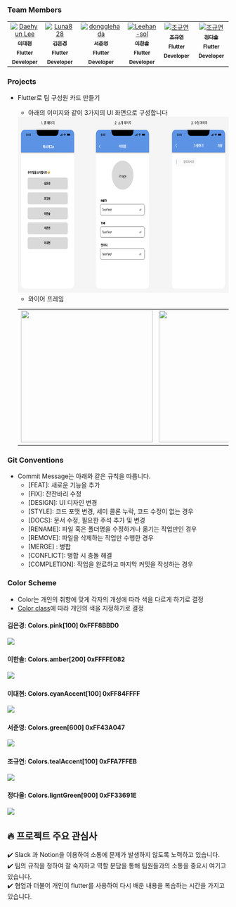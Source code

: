 ### Team Members
<table>
  <tbody>
    <tr>
      <td align="center" valign="top" width="14.28%">
        <a href="https://github.com/hidaehyunlee">
        <img src="https://avatars.githubusercontent.com/u/37580034?v=4" width="100px;" alt="Daehyun Lee"/>
        <br />
          <sub>
            <b>이대현</b>
          </sub>
        </a>
        <br />
        <sub>
            <b>Flutter Developer</b>
        </sub>
        <br />
     </td>
     <td align="center" valign="top" width="14.28%">
       <a href="https://github.com/Luna828">
       <img src="https://avatars.githubusercontent.com/u/93186591?v=4" width="100px;" alt="Luna828"/>
       <br />
         <sub>
           <b>김은경</b>
         </sub>
       </a>
       <br />
       <sub>
           <b>Flutter Developer</b>
       </sub>
       <br />
     </td>
     <td align="center" valign="top" width="14.28%">
       <a href="https://github.com/dongglehada">
       <img src="https://avatars.githubusercontent.com/u/112812473?v=4" width="100px;" alt="dongglehada"/>
       <br />
         <sub>
           <b>서준영</b>
         </sub>
       </a>
       <br />
       <sub>
           <b>Flutter Developer</b>
       </sub>
       <br />
    </td>
      <td align="center" valign="top" width="14.28%">
       <a href="https://github.com/Leehan-sol">
       <img src="https://avatars.githubusercontent.com/u/139109343?v=4" width="100px;" alt="Leehan-sol"/>
       <br />
         <sub>
           <b>이한솔</b>
         </sub>
       </a>
       <br />
       <sub>
           <b>Flutter Developer</b>
       </sub>
       <br />
    </td>
      <td align="center" valign="top" width="14.28%">
       <a href="https://github.com/Alpaca38">
       <img src="https://avatars.githubusercontent.com/u/137505484?v=4" width="100px;" alt="조규연"/>
       <br />
         <sub>
           <b>조규연</b>
         </sub>
       </a>
       <br />
       <sub>
           <b>Flutter Developer</b>
       </sub>
       <br />
    </td>
    <td align="center" valign="top" width="14.28%">
       <a href="https://github.com/jamie615">
       <img src="https://avatars.githubusercontent.com/u/60419257?v=4" width="100px;" alt="조규연"/>
       <br />
         <sub>
           <b>정다솔</b>
         </sub>
       </a>
       <br />
       <sub>
           <b>Flutter Developer</b>
       </sub>
       <br />
    </td>
      </tbody>
  </table>

### Projects
- Flutter로 팀 구성원 카드 만들기
    - 아래의 이미지와 같이 3가지의 UI 화면으로 구성합니다 <br> 
    <img src="/images/image.png" width="1000" height="400" />
    
    - 와이어 프레임
    <table>
      <tr>
        <td><img src="/images/IMG_5383" width="300" height="300" /></td>
        <td><img src="/images/IMG_5384" width="300" height="300"/></td>
        <td><img src="/images/IMG_5385" width="300" height="300"/></td>
      <tr>
    </table>


### Git Conventions
- Commit Message는 아래와 같은 규칙을 따릅니다.
    * [FEAT]: 새로운 기능을 추가
    * [FIX]: 잔잔바리 수정
    * [DESIGN]: UI 디자인 변경
    * [STYLE]: 코드 포맷 변경, 세미 콜론 누락, 코드 수정이 없는 경우
    * [DOCS]: 문서 수정, 필요한 주석 추가 및 변경
    * [RENAME]: 파일 혹은 폴더명을 수정하거나 옮기는 작업만인 경우
    * [REMOVE]: 파일을 삭제하는 작업만 수행한 경우
    * [MERGE] : 병합
    * [CONFLICT]: 병합 시 충돌 해결
    * [COMPLETION]: 작업을 완료하고 마지막 커밋을 작성하는 경우 

### Color Scheme 
- Color는 개인의 취향에 맞게 각자의 개성에 따라 색을 다르게 하기로 결정
- [Color class](https://api.flutter.dev/flutter/material/Colors-class.html)에 따라 개인의 색을 지정하기로 결정

#### 김은경: Colors.pink[100] 0xFFF8BBD0 <br>
![](https://flutter.github.io/assets-for-api-docs/assets/material/Colors.pink.png)

#### 이한솔: Colors.amber[200] 0xFFFFE082 <br>
![](https://flutter.github.io/assets-for-api-docs/assets/material/Colors.amber.png)

#### 이대현: Colors.cyanAccent[100] 0xFF84FFFF <br>
![](https://flutter.github.io/assets-for-api-docs/assets/material/Colors.cyanAccent.png)

#### 서준영: Colors.green[600] 0xFF43A047 <br>
![](https://flutter.github.io/assets-for-api-docs/assets/material/Colors.green.png)

#### 조규연: Colors.tealAccent[100] 0xFFA7FFEB <br>
![](https://flutter.github.io/assets-for-api-docs/assets/material/Colors.tealAccent.png)

#### 정다올: Colors.ligntGreen[900] 0xFF33691E <br>
![](https://flutter.github.io/assets-for-api-docs/assets/material/Colors.lightGreen.png)
  

## :fire: 프로젝트 주요 관심사
:heavy_check_mark: Slack 과 Notion을 이용하여 소통에 문제가 발생하지 않도록 노력하고 있습니다. 
</br>:heavy_check_mark: 팀의 규칙을 정하여 잘 숙지하고 역할 분담을 통해 팀원들과의 소통을 중요시 여기고 있습니다.
</br>:heavy_check_mark: 협업과 더불어 개인이 flutter를 사용하여 다시 배운 내용을 복습하는 시간을 가지고 있습니다.
